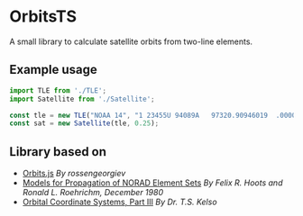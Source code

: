 # OrbitsTS

A small library to calculate satellite orbits from two-line elements.

## Example usage

```typescript
import TLE from './TLE';
import Satellite from './Satellite';

const tle = new TLE("NOAA 14", "1 23455U 94089A   97320.90946019  .00000140  00000-0  10191-3 0  2621", "2 23455  99.0090 272.6745 0008546 223.1686 136.8816 14.11711747148495");
const sat = new Satellite(tle, 0.25);
```

## Library based on
* [Orbits.js](https://github.com/rossengeorgiev/orbits-js)
*By rossengeorgiev*
* [Models for Propagation of NORAD Element Sets](http://www.celestrak.com/NORAD/documentation/spacetrk.pdf)
*By Felix R. Hoots and Ronald L. Roehrichm, December 1980*
* [Orbital Coordinate Systems, Part III](http://www.celestrak.com/columns/v02n03/)
*By Dr. T.S. Kelso*